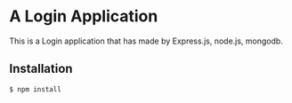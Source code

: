 # A Login Application
This is a Login application that has made by Express.js, node.js, mongodb.
## Installation
    $ npm install